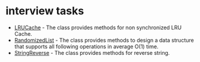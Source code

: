 # interview tasks

* [LRUCache](https://github.com/wtf-development/interview/blob/master/src/main/java/io/wdev/datastructures/LRUCache.java) - The class provides methods for non synchronized LRU Cache.
* [RandomizedList](https://github.com/wtf-development/interview/blob/master/src/main/java/io/wdev/datastructures/RandomizedList.java) - The class provides methods to design a data structure that supports all following operations in average O(1) time.
* [StringReverse](https://github.com/wtf-development/interview/blob/master/src/main/java/io/wdev/strings/StringReverse.java) - The class provides methods for reverse string.
